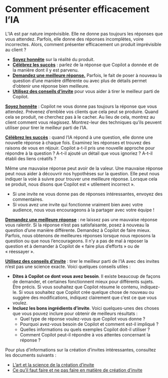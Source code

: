 # Comment présenter efficacement l’IA
L’IA est par nature imprévisible. Elle ne donne pas toujours les réponses que vous attendez. Parfois, elle donne des réponses incomplètes, voire incorrectes. Alors, comment présenter efficacement un produit imprévisible au client ?
- <ins>**Soyez honnête**</ins> sur la réalité du produit.
- <ins>**Célébrez les succès**</ins> : parlez de la réponse que Copilot a donnée et de la manière dont il y est parvenu.
- <ins>**Demandez une meilleure réponse.**</ins> Parfois, le fait de poser à nouveau la question d’une manière différente ou avec plus de détails permet d’obtenir une réponse bien meilleure.
- <ins>**Utilisez des conseils d’invite**</ins> pour vous aider à tirer le meilleur parti de Copilot. 

<ins>**Soyez honnête**</ins> : Copilot ne vous donne pas toujours la réponse que vous attendez. Prévenez d’emblée vos clients que cela peut se produire. Quand cela se produit, ne cherchez pas à le cacher. Au lieu de cela, montrez au client comment vous réagissez. Montrez-leur des techniques qu’ils peuvent utiliser pour tirer le meilleur parti de l’IA.

<ins>**Célébrez les succès**</ins> : quand l’IA répond à une question, elle donne une nouvelle réponse à chaque fois. Examinez les réponses et trouvez des raisons de vous en réjouir. Copilot a-t-il pris une nouvelle approche pour répondre à la question ? A-t-il ajouté un détail que vous ignoriez ? A-t-il établi des liens créatifs ?

Même une mauvaise réponse peut avoir de la valeur. Une mauvaise réponse peut nous aider à découvrir nos hypothèses sur la question. Elle peut nous indiquer la voie à suivre pour trouver une meilleure réponse. Lorsque cela se produit, nous disons que Copilot est « utilement incorrect ».
- Si une invite ne vous donne pas de réponses intéressantes, envoyez des commentaires.
- Si vous avez une invite qui fonctionne vraiment bien avec votre audience, nous vous encourageons à la partager avec votre équipe !

<ins>**Demandez une meilleure réponse**</ins> : ne laissez pas une mauvaise réponse vous ralentir. Si la réponse n’est pas satisfaisante, posez à nouveau la question d’une manière différente. Demandez à Copilot de faire mieux. Parfois, nous obtenons de meilleures réponses lorsque nous reposons la question ou que nous l’encourageons. Il n’y a pas de mal à reposer la question et à demander à Copilot de « faire plus d’efforts » ou de « réessayer ».

<ins>**Utilisez des conseils d’invite**</ins> : tirer le meilleur parti de l’IA avec des invites n’est pas une science exacte. Voici quelques conseils utiles :
- **Dites à Copilot ce dont vous avez besoin**. Il existe beaucoup de façons de demander, et certaines fonctionnent mieux pour différents sujets. Être précis. Si vous souhaitez que Copilot résume le contenu, indiquez-le. Si vous souhaitez que Copilot crée quelque chose de nouveau ou suggère des modifications, indiquez clairement que c’est ce que vous voulez.
- **Incluez les bons ingrédients d’invite**. Voici quelques-unes des choses que vous pouvez inclure pour obtenir de meilleurs résultats :
    - Quel type de réponse voulez-vous que Copilot vous donne ?
    - Pourquoi avez-vous besoin de Copilot et comment est-il impliqué ?
    - Quelles informations ou quels exemples Copilot doit-il utiliser ?
    - Comment Copilot peut-il répondre à vos attentes concernant la réponse ?

Pour plus d’informations sur la création d’invites intéressantes, consultez les documents suivants :
- [L’art et la science de la création d’invite](https://adoption.microsoft.com/files/copilot/Prompt-ingredients-one-pager.pdf)
- [Ce qu’il faut faire et ne pas faire en matière de création d’invite](https://adoption.microsoft.com/files/copilot/Prompt-dos-and-donts-one-pager.pdf)